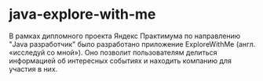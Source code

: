 # java-explore-with-me
В рамках дипломного проекта Яндекс Практимума по направлению "Java разработчик" было разработано приложение ExploreWithMe (англ. «исследуй со мной»). Оно позволит пользователям делиться информацией об интересных событиях и находить компанию для участия в них. 

